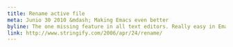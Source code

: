 ```yaml
---
title: Rename active file
meta: Junio 30 2010 &mdash; Making Emacs even better
byline: The one missing feature in all text editors. Really easy in Emacs.
link: http://www.stringify.com/2006/apr/24/rename/
---
```

